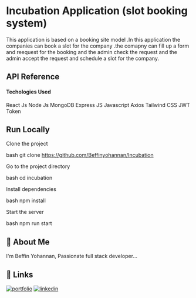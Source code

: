 # Incubation Application (slot booking system)

This application is based on a booking site model .In this application the companies can book a slot for the company .the comapny can fill up a form and reequest for the booking and the admin check the request and the admin accept the request and schedule a slot for the company. 
 

## API Reference



#### Techologies Used

React Js 
Node Js 
MongoDB 
Express JS 
Javascript
Axios 
Tailwind CSS 
JWT Token



## Run Locally

Clone the project

bash
  git clone https://github.com/Beffinyohannan/Incubation


Go to the project directory

bash
  cd incubation


Install dependencies

bash
  npm install


Start the server

bash
  npm run start



## 🚀 About Me
I'm Beffin Yohannan, Passionate full stack developer...


## 🔗 Links
[![portfolio](https://img.shields.io/badge/my_portfolio-000?style=for-the-badge&logo=ko-fi&logoColor=white)](https://beffinyohannan.github.io/beffinyohannan/)
[![linkedin](https://img.shields.io/badge/linkedin-0A66C2?style=for-the-badge&logo=linkedin&logoColor=white)](http://www.linkedin.com/in/beffin-yohannan)
